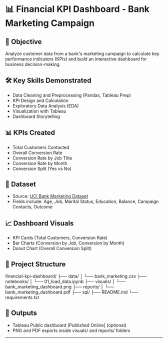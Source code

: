 # 📊 Financial KPI Dashboard - Bank Marketing Campaign

## 📌 Objective
Analyze customer data from a bank's marketing campaign to calculate key performance indicators (KPIs) and build an interactive dashboard for business decision-making.

## 🛠️ Key Skills Demonstrated
- Data Cleaning and Preprocessing (Pandas, Tableau Prep)
- KPI Design and Calculation
- Exploratory Data Analysis (EDA)
- Visualization with Tableau
- Dashboard Storytelling

## 📊 KPIs Created
- Total Customers Contacted
- Overall Conversion Rate
- Conversion Rate by Job Title
- Conversion Rate by Month
- Conversion Split (Yes vs No)

## 🧹 Dataset
- Source: [UCI Bank Marketing Dataset](https://archive.ics.uci.edu/ml/datasets/bank+marketing)
- Fields include: Age, Job, Marital Status, Education, Balance, Campaign Contacts, Outcome

## 📈 Dashboard Visuals
- KPI Cards (Total Customers, Conversion Rate)
- Bar Charts (Conversion by Job, Conversion by Month)
- Donut Chart (Overall Conversion Split)

## 🚀 Project Structure

financial-kpi-dashboard/ ├── data/ │ └── bank_marketing.csv ├── notebooks/ │ └── 01_load_data.ipynb ├── visuals/ │ └── bank_marketing_dashboard.png ├── reports/ │ └── bank_marketing_dashboard.pdf ├── sql/ ├── README.md └── requirements.txt

## 📂 Outputs
- Tableau Public dashboard [Published Online] (optional)
- PNG and PDF exports inside visuals/ and reports/ folders

---
